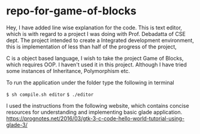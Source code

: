 # repo-for-game-of-blocks

Hey, I have added line wise explanation for the code.
This is text editor, which is with regard to a project I was doing with Prof. Debadatta of CSE dept.
The project intended to create a Integrated development environment, this is implementation of less than half of the progress of the project,

C is a object based language, I wish to take the project Game of Blocks, which requires OOP. I haven't used it in this project. Although I have tried some instances of Inheritance, Polymorphism etc.

To run the application under the folder type the following in terminal

`$ sh compile.sh editor`
`$ ./editor`

I used the instructions from the following website, which contains concise resources for understanding and implementing basic glade application.
https://prognotes.net/2016/03/gtk-3-c-code-hello-world-tutorial-using-glade-3/
